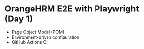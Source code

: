 # OrangeHRM E2E with Playwright (Day 1)

- Page Object Model (POM)
- Environment-driven configuration
- GitHub Actions CI

